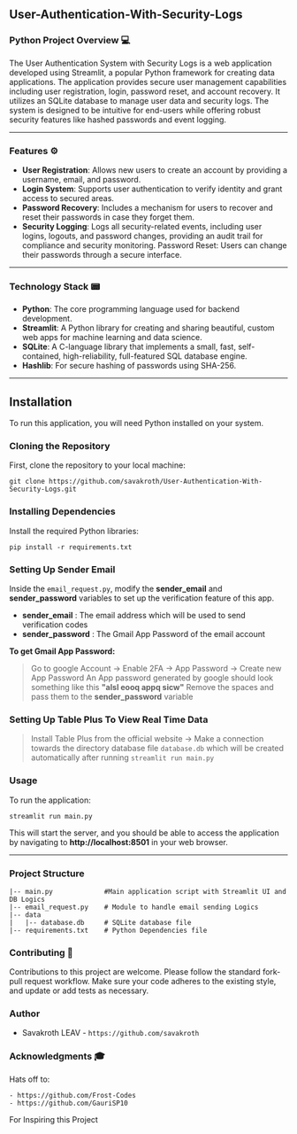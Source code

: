 ## User-Authentication-With-Security-Logs

### **Python Project Overview** 💻

The User Authentication System with Security Logs is a web application developed using Streamlit, a popular Python framework for creating data applications. The application provides secure user management capabilities including user registration, login, password reset, and account recovery. It utilizes an SQLite database to manage user data and security logs. The system is designed to be intuitive for end-users while offering robust security features like hashed passwords and event logging.

*****

### **Features** ⚙️
- **User Registration**: Allows new users to create an account by providing a username, email, and password.
- **Login System**: Supports user authentication to verify identity and grant access to secured areas.
- **Password Recovery**: Includes a mechanism for users to recover and reset their passwords in case they forget them.
- **Security Logging**: Logs all security-related events, including user logins, logouts, and password changes, providing an audit trail for compliance and security monitoring.
Password Reset: Users can change their passwords through a secure interface.

*****

### **Technology Stack** 📟
- **Python**: The core programming language used for backend development.
- **Streamlit**: A Python library for creating and sharing beautiful, custom web apps for machine learning and data science.
- **SQLite**: A C-language library that implements a small, fast, self-contained, high-reliability, full-featured SQL database engine.
- **Hashlib**: For secure hashing of passwords using SHA-256.

*****

## **Installation**
To run this application, you will need Python installed on your system.

### **Cloning the Repository**
First, clone the repository to your local machine:
```
git clone https://github.com/savakroth/User-Authentication-With-Security-Logs.git
```

### **Installing Dependencies**
Install the required Python libraries:
```
pip install -r requirements.txt
```

### **Setting Up Sender Email**
Inside the `email_request.py`, modify the **sender_email** and **sender_password** variables to set up the verification feature of this app.
- **sender_email** : The email address which will be used to send verification codes
- **sender_password** : The Gmail App Password of the email account

**To get Gmail App Password:**
> Go to google Account -> Enable 2FA -> App Password -> Create new App Password
An App password generated by google should look something like this **"alsl eooq appq sicw"**
Remove the spaces and pass them to the **sender_password** variable

### **Setting Up Table Plus To View Real Time Data**
> Install Table Plus from the official website -> Make a connection towards the directory database file `database.db` which will be created automatically after running `streamlit run main.py`

### **Usage**
To run the application:
```
streamlit run main.py
```
This will start the server, and you should be able to access the application by navigating to **http://localhost:8501** in your web browser.

*****

### **Project Structure**
```
|-- main.py             #Main application script with Streamlit UI and DB Logics
|-- email_request.py    # Module to handle email sending Logics
|-- data                
|   |-- database.db     # SQLite database file
|-- requirements.txt    # Python Dependencies file
```

### **Contributing** 🤝
Contributions to this project are welcome. Please follow the standard fork-pull request workflow. Make sure your code adheres to the existing style, and update or add tests as necessary.

### **Author**
- Savakroth LEAV - `https://github.com/savakroth`

### **Acknowledgments** 🎓
Hats off to:
```
- https://github.com/Frost-Codes
- https://github.com/GauriSP10
```
For Inspiring this Project
